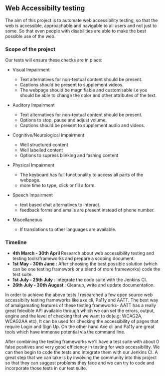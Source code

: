 ## Web Accessibilty testing
The aim of this project is to automate web accessibility testing, so that the web is accessible, approachable and navigable to all users and not just to some. So that even people with disabilities are able to make the best possible use of the web.

### Scope of the project
Our tests will ensure these checks are in place:

* Visual Impairment
  * Text alternatives for non-textual content should be present.
  * Captions should be present to supplement videos.
  * The webpage should be magnifiable and customisable i.e you should be able to change the color and other attributes of the text.
  
* Auditory Impairment
  * Text alternatives for non-textual content should be present.
  * Options to stop, pause and adjust volume.
  * Captions should be present to supplement audio and videos.
  
* Cognitive/Neurological Impairment
  * Well structured content
  * Well labelled content
  * Options to supress blinking and fashing content
  
* Physical Impairment
  * The keyboard has full functionality to access all parts of the webpage.
  * more time to type, click or fill a form.
  
* Speech Impairment
  * text based chat alternatives to interact.
  * feedback forms and emails are present instead of phone number.
  
* Miscellaneous
  * If translations to other languages are available.

### Timeline
* <b>4th March - 30th April </b> Research about web accessibility testing and testing tools/frameworks and prepare a scoping document.
* <b>1st May - 30th June</b>  : After choosing the best possible solution (which can be one testing framework or a blend of more frameworks) code the test suite.
* <b>1st July - 25th July</b> : Integrate the code suite with the Jenkins CI.
* <b>26th July - 30th August </b>: Cleanup, write and update documentation.

In order to achieve the above tests I researched a few open source web accessibilty testing frameworks like axe cli, Pa11y and AATT. The best way of amalgamating features of these testing frameworks-
AATT has a really great felexible API available through which we can set the errors, output, engine and the level of checking that we want to do(e.g: WCAG2A, WCAG2AA etc), It can be used for checking the accessibility of pages that require Login and Sign Up. On the other hand Axe cli and Pa11y are great tools which have immense potential via the command line. 

After combining the testing frameworks we'll have a test suite with about 0 false positives and very good efficiency in testing for web accessibility. We can then begin to code the tests and integrate them with our Jenkins CI.
A great step that we can take is by involving the community into this project so that they can suggest problems they face and we can try to code and incorporate those tests in our test suite. 

